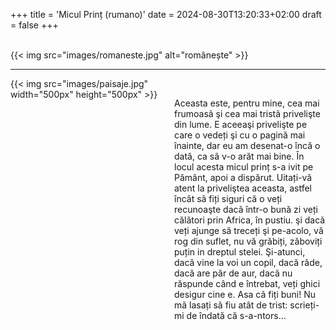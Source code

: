+++
title = 'Micul Prinț (rumano)'
date = 2024-08-30T13:20:33+02:00
draft = false
+++

<br/>
{{< img src="images/romaneste.jpg" alt="românește" >}}

--------------------------------------

<div style="display: flex; align-items: flex-start;">
  <div style="flex: 1; margin-right: 20px;">
    {{< img src="images/paisaje.jpg" width="500px" height="500px" >}}
  </div>
  <div style="flex: 1;">
<br/>

Aceasta este, pentru mine, cea mai frumoasã şi cea mai tristã privelişte din lume. E aceeaşi privelişte pe care o vedeți şi cu o pagină mai înainte, dar eu am desenat-o încă o dată, ca sã v-o arăt mai bine.
În locul acesta micul prinț s-a ivit pe Pământ, apoi a dispărut.
Uitați-vă atent la priveliştea aceasta, astfel încât sã fiți siguri că o veți recunoaşte dacã într-o bună zi veți călători prin Africa, în pustiu. şi dacã veți ajunge să treceți şi pe-acolo, vă rog din suflet, nu vă grăbiți, zăboviți puțin in dreptul stelei. Şi-atunci, dacă vine la voi un copil, dacă râde, dacã are păr de aur, dacã nu răspunde când e întrebat, veți ghici desigur cine e. Asa cã fiți buni! Nu mã lasați sã fiu atât de trist: scrieți-mi de îndată că s-a-ntors...

 </div>
</div>